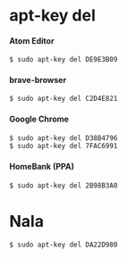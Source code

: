 # apt-key del

#### Atom Editor
```bash
$ sudo apt-key del DE9E3B09
```

#### brave-browser
```bash
$ sudo apt-key del C2D4E821
```

#### Google Chrome
```bash
$ sudo apt-key del D38B4796
$ sudo apt-key del 7FAC6991
```

#### HomeBank (PPA)
```bash
$ sudo apt-key del 2B98B3A0
```

# Nala
```bash
$ sudo apt-key del DA22D980
```
